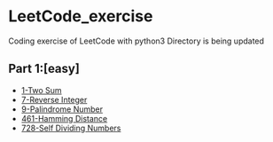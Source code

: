 # LeetCode_exercise
Coding exercise  of LeetCode with python3
Directory is being updated

## Part 1:[easy]
- [1-Two Sum](https://github.com/NxG1GnX/LeetCode_exercise/blob/master/%5Beasy%5D-1-Two%20Sum.py)	
- [7-Reverse Integer](https://github.com/NxG1GnX/LeetCode_exercise/blob/master/%5Beasy%5D-7-Reverse%20Integer.py) 
- [9-Palindrome Number](https://github.com/NxG1GnX/LeetCode_exercise/blob/master/%5Beasy%5D-9-Palindrome%20Number.py)  
- [461-Hamming Distance](https://github.com/NxG1GnX/LeetCode_exercise/blob/master/%5Beasy%5D-461-Hamming%20Distance.py)
- [728-Self Dividing Numbers](https://github.com/NxG1GnX/LeetCode_exercise/blob/master/%5Beasy%5D-728-Self%20Dividing%20Numbers.py)
